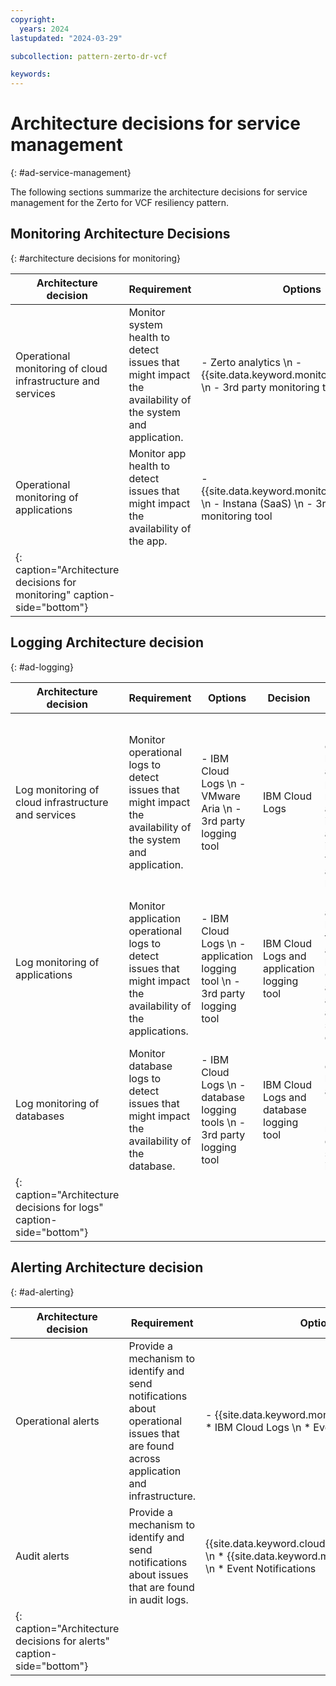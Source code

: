 ```yaml
---
copyright:
  years: 2024
lastupdated: "2024-03-29"

subcollection: pattern-zerto-dr-vcf

keywords:
---
```

# Architecture decisions for service management
{: #ad-service-management}

The following sections summarize the architecture decisions for service management for the Zerto for VCF resiliency pattern.

## Monitoring Architecture Decisions
{: #architecture decisions for monitoring}

| Architecture decision                                                              | Requirement                                                                                              | Options                                                                                             | Decision                                                     | Rationale                                                                                                                                                                                                                                                   |
| ---------------------------------------------------------------------------------- | -------------------------------------------------------------------------------------------------------- | --------------------------------------------------------------------------------------------------- | ------------------------------------------------------------ | ----------------------------------------------------------------------------------------------------------------------------------------------------------------------------------------------------------------------------------------------------------- |
| Operational monitoring of cloud infrastructure and services                        | Monitor system health to detect issues that might impact the availability of the system and application. | - Zerto analytics  \n -  {{site.data.keyword.monitoringlong_notm}}  \n -  3rd party monitoring tool | Zerto analytics                                              | Zerto analytics is included in the service, which requires the creation of a Zerto account.                                                                                                                                                                 |
| Operational monitoring of applications                                             | Monitor app health to detect issues that might impact the availability of the app.                       | - {{site.data.keyword.monitoringlong_notm}}  \n -  Instana (SaaS)  \n -  3rd party monitoring tool  | {{site.data.keyword.monitoringlong_notm}} and Instana (SaaS) | Instana is used along with {{site.data.keyword.monitoringlong_notm}} to provide more application performance metrics and management automation. Instana provides data and actionable insights to monitor the applications and automate root-cause analysis. |
| {: caption="Architecture decisions for monitoring" caption-side="bottom"}


## Logging Architecture decision
{: #ad-logging}

| Architecture decision                                                        | Requirement                                                                                                   | Options                                                                        | Decision                                     | Rationale                                                                                                                                                 |
| ---------------------------------------------------------------------------- | ------------------------------------------------------------------------------------------------------------- | ------------------------------------------------------------------------------ | -------------------------------------------- | --------------------------------------------------------------------------------------------------------------------------------------------------------- |
| Log monitoring of cloud infrastructure and services                          | Monitor operational logs to detect issues that might impact the availability of the system and application.   | - IBM Cloud Logs \n -  VMware Aria  \n -  3rd party logging tool              | IBM Cloud Logs                               | IBM Cloud Logs collects operational logs from applications, platform resources, and infrastructure and provides interfaces to view and analyze all logs. |
| Log monitoring of applications                                               | Monitor application operational logs to detect issues that might impact the availability of the applications. | - IBM Cloud Logs \n -  application logging tool  \n -  3rd party logging tool | IBM Cloud Logs and application logging tool | Use the application logging tool to send application logs to IBM Cloud Logs and aggregate application-specific log details.                              |
| Log monitoring of databases                                                  | Monitor database logs to detect issues that might impact the availability of the database.                    | - IBM Cloud Logs \n -  database logging tools  \n -  3rd party logging tool  | IBM Cloud Logs and database logging tool    | Use the database logging tools along with IBM Cloud Logs to get more database-specific log information.                                                  |
| {: caption="Architecture decisions for logs" caption-side="bottom"}


## Alerting Architecture decision
{: #ad-alerting}

| Architecture decision                                                          | Requirement                                                                                                                           | Options                                                                                                                 | Decision                                                                                                                | Rationale                                                                                                                                                                                                                                                                               |
| ------------------------------------------------------------------------------ | ------------------------------------------------------------------------------------------------------------------------------------- | ----------------------------------------------------------------------------------------------------------------------- | ----------------------------------------------------------------------------------------------------------------------- | --------------------------------------------------------------------------------------------------------------------------------------------------------------------------------------------------------------------------------------------------------------------------------------- |
| Operational alerts                                                             | Provide a mechanism to identify and send notifications about operational issues that are found across application and infrastructure. | - {{site.data.keyword.monitoringlong_notm}} \n * IBM Cloud Logs \n * Event Notifications                               | {{site.data.keyword.monitoringlong_notm}} \n * IBM Cloud Logs \n * Event Notifications                                 | {{site.data.keyword.monitoringlong_notm}} and IBM Cloud Logs support the configuration of alerts to detect operational issues and send notifications to targeted channels. Event Notifications are used to route the alert events to service destinations to automate response actions. |
| Audit alerts                                                                   | Provide a mechanism to identify and send notifications about issues that are found in audit logs.                                     | {{site.data.keyword.cloudaccesstraillong_notm}} \n * {{site.data.keyword.monitoringlong_notm}} \n * Event Notifications | {{site.data.keyword.cloudaccesstraillong_notm}} \n * {{site.data.keyword.monitoringlong_notm}} \n * Event Notifications | IBM Cloud Logs supports the configuration of alerts to detect audit issues and send notifications to targeted channels. Event Notifications are used to route the alert events to service destinations to automate response.                                                           |
| {: caption="Architecture decisions for alerts" caption-side="bottom"}
